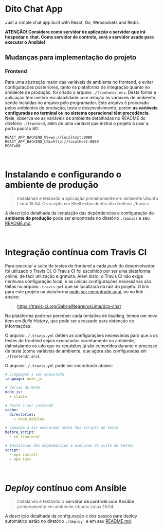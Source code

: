 # Dito Chat App

Just a simple chat app built with React, Go, Websockets and Redis.


__ATENÇÃO! Considere como servidor de aplicação o servidor que irá hospedar o chat. Como servidor de controle, será o servidor usado para executar o Ansible!__

## Mudanças para implementação do projeto

### Frontend

Para uma abstração maior das variáveis de ambiente no frontend, e evitar configurações posteriores, tanto na plataforma de integração quanto no ambiente de produção, foi criado o arquivo ```./frontend/.env```. Desta forma a aplicação têm melhor escalabilidade com relação às variáveis de ambiente, sendo incluídas no arquivo pelo programador. Este arquivo é procurado pelos ambientes de produção, teste e desenvolvimento, porém __as variáveis configuradas no terminal ou no sistema operacional têm precedência__.
Nele, observa-se as variáveis de ambiente detalhadas no README do diretório ```./frontend```, além de uma variável que instrui o projeto à usar a porta padrão 80:

```
REACT_APP_BACKEND_WS=ws://localhost:8080
REACT_APP_BACKEND_URL=http://localhost:8080
PORT=80
```

<br>

# Instalando e configurando o ambiente de produção

> Instalando e testando a aplicação primeiramente em ambiente Ubuntu Linux 18.04. Os scripts em Shell estão dentro do diretório ./basics.

A descrição detalhada da instalação das depêndencias e configuração do __ambiente de produção__ pode ser encontrada no diretório ```./basics``` e seu [README.md]().

<br>

# Integração contínua com Travis CI

Para executar a suíte de testes do frontend a cada _push_ do desenvolvedor, foi utilizado o Travis CI. O Travis CI foi escolhido por ser uma plataforma online, de fácil utilização e gratuíta. Além disto, o Travis CI não exige nenhuma configuração local, e as únicas configurações necessárias são feitas no arquivo ```.travis.yml``` que se localizará na raiz do projeto. O link para este projeto na plataforma [pode ser encontrado aqui](https://travis-ci.org/GabrielNegreirosLima/dito-chat), ou no link abaixo: 

> https://travis-ci.org/GabrielNegreirosLima/dito-chat

Na plataforma pode-se perceber cada tentativa de _building_, temos um novo item em _Build History_, que pode ser acessado para obtenção de informações.

O arquivo ```./.travis.yml``` detêm as configurações necessárias para que a os testes do frontend sejam executados corretamente no ambiente, daInstalando os udo que os requisitos já são cumpridos durante o processo de teste (como variáveis de ambiente, que agora são configuradas em ```./frontend/.env```).


O arquivo ```./.travis.yml``` pode ser encontrado abaixo:

```yaml
# Linguagem a ser executada
language: node_js

# Versao do Node
node_js:
  - stable

# Pasta a ser cacheada
cache:
  directories:
    - node_modules

# Comando a ser executado antes dos scripts de teste
before_script:
  - cd frontend/

# Instalacao das dependencias e execucao da suite de testes
script:
  - npm install
  - npm test
```

<br>

# *Deploy* contínuo com Ansible

> Instalando e testando o __servidor de controle com Ansible__ primeiramente em ambiente Ubuntu Linux 18.04. 

A descrição detalhada da configuração e dos passos para deploy automático estão no diretório ```./deploy ``` e em seu [README.md](https://github.com/GabrielNegreirosLima/dito-chat/tree/master/deploy#deploy-cont%C3%ADnuo-com-ansible).



